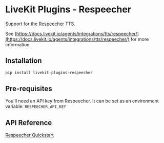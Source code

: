 # LiveKit Plugins - Respeecher

Support for the [Respeecher](https://respeecher.com/) TTS.

See [https://docs.livekit.io/agents/integrations/tts/respeecher/](https://docs.livekit.io/agents/integrations/tts/respeecher/) for more information.

## Installation

```bash
pip install livekit-plugins-respeecher
```

## Pre-requisites

You'll need an API key from Respeecher. It can be set as an environment variable: `RESPEECHER_API_KEY`


## API Reference

[Respeecher Quickstart](https://space.respeecher.com/docs/quickstart)
